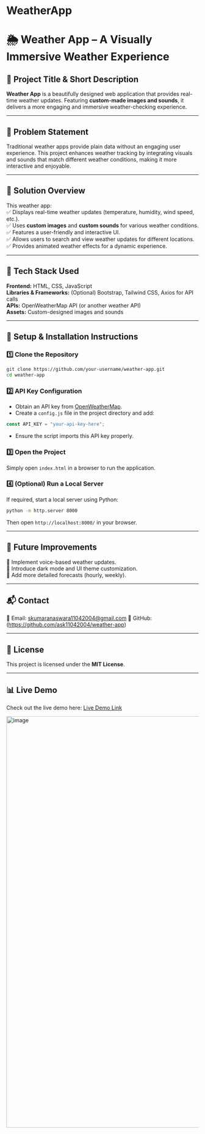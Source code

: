 # WeatherApp
# 🌦️ Weather App – A Visually Immersive Weather Experience

## 🔹 Project Title & Short Description  
**Weather App** is a beautifully designed web application that provides real-time weather updates. Featuring **custom-made images and sounds**, it delivers a more engaging and immersive weather-checking experience.  

---

## 🔹 Problem Statement  
Traditional weather apps provide plain data without an engaging user experience. This project enhances weather tracking by integrating visuals and sounds that match different weather conditions, making it more interactive and enjoyable.  

---

## 🔹 Solution Overview  
This weather app:  
✅ Displays real-time weather updates (temperature, humidity, wind speed, etc.).  
✅ Uses **custom images** and **custom sounds** for various weather conditions.  
✅ Features a user-friendly and interactive UI.  
✅ Allows users to search and view weather updates for different locations.  
✅ Provides animated weather effects for a dynamic experience.  

---

## 🔹 Tech Stack Used  
**Frontend:** HTML, CSS, JavaScript  
**Libraries & Frameworks:** (Optional) Bootstrap, Tailwind CSS, Axios for API calls  
**APIs:** OpenWeatherMap API (or another weather API)  
**Assets:** Custom-designed images and sounds  

---

## 🔹 Setup & Installation Instructions  

### 1️⃣ Clone the Repository  
```bash
git clone https://github.com/your-username/weather-app.git
cd weather-app
```

### 2️⃣ API Key Configuration  
- Obtain an API key from [OpenWeatherMap](https://openweathermap.org/).
- Create a `config.js` file in the project directory and add:
```javascript
const API_KEY = "your-api-key-here";
```
- Ensure the script imports this API key properly.

### 3️⃣ Open the Project  
Simply open `index.html` in a browser to run the application.  

### 4️⃣ (Optional) Run a Local Server  
If required, start a local server using Python:  
```bash
python -m http.server 8000
```
Then open `http://localhost:8000/` in your browser.  

---

## 🚀 Future Improvements  
🔹 Implement voice-based weather updates.  
🔹 Introduce dark mode and UI theme customization.  
🔹 Add more detailed forecasts (hourly, weekly).  

---

## 📬 Contact  
📧 Email: skumaranaswara11042004@gmail.com
🔗 GitHub: (https://github.com/ask11042004/weather-app)  

---

## 📜 License  
This project is licensed under the **MIT License**.  

---

## 📊 Live Demo  
Check out the live demo here: [Live Demo Link](https://drive.google.com/file/d/1Vwz8wueXoYpE0Wc2K1qc3gzm12gPigy1/view?usp=drivesdk)  
  
<img width="1079" alt="image" src="https://github.com/user-attachments/assets/af23a107-462b-4b9d-a172-1acdfa68e23e" />



